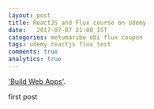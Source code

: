 ```yaml
---
layout: post
title: ReactJS and Flux course on Udemy
date:   2017-07-07 21:00 IST
categories: metumaribe obi flux coupon
tags: udemy reactjs flux test
comments: true
analytics: true
---
```

 ['Build Web Apps'](https://www.udemy.com). <br>

first post
